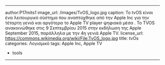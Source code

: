 
---
author:P17mits1
image_url: /images/TvOS_logo.jpg
caption:  Το tvOS είναι ένα λειτουργικό σύστημα που αναπτύχθηκε από την Apple Inc για την τέταρτη γενιά και αργότερα το Apple TV player ψηφιακά μέσα . Το TVOS ανακοινώθηκε στις 9 Σεπτεμβρίου 2015 στην εκδήλωση της Apple September 2015, παράλληλα με την 4η γενιά Apple TV.
license_url: https://commons.wikimedia.org/wiki/File:TvOS_logo.jpg
title: tvOs
categories:	Λογισμικό
tags: Apple Inc, Apple TV
  - tools
---
